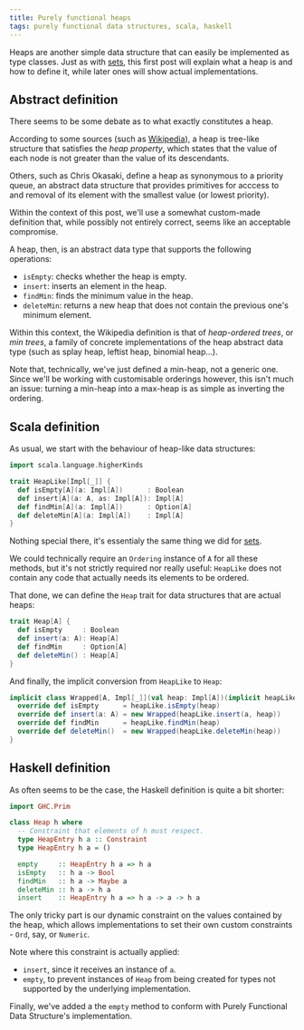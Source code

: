 ```yaml
---
title: Purely functional heaps
tags: purely functional data structures, scala, haskell
---
```


Heaps are another simple data structure that can easily be implemented as type classes. Just as with
[sets](/posts/2014-08-21-purely-functional-sets.html), this first post will explain what a heap
is and how to define it, while later ones will show actual implementations.

<!--more-->

## Abstract definition
There seems to be some debate as to what exactly constitutes a heap.

According to some sources (such as [Wikipedia](http://en.wikipedia.org/wiki/Heap_(data_structure))), a heap is tree-like
structure that satisfies the _heap property_, which states that the value of each node is not greater than the value of
its descendants.

Others, such as Chris Okasaki, define a heap as synonymous to a priority queue, an abstract data structure that provides
primitives for acccess to and removal of its element with the smallest value (or lowest priority).

Within the context of this post, we'll use a somewhat custom-made definition that, while possibly not entirely correct,
seems like an acceptable compromise.

A heap, then, is an abstract data type that supports the following operations:

* `isEmpty`: checks whether the heap is empty.
* `insert`: inserts an element in the heap.
* `findMin`: finds the minimum value in the heap.
* `deleteMin`: returns a new heap that does not contain the previous one's minimum element.

Within this context, the Wikipedia definition is that of _heap-ordered trees_, or _min trees_, a family of concrete
implementations of the heap abstract data type (such as splay heap, leftist heap, binomial heap...).

Note that, technically, we've just defined a min-heap, not a generic one. Since we'll be working with customisable
orderings however, this isn't much an issue: turning a min-heap into a max-heap is as simple as inverting
the ordering.


## Scala definition
As usual, we start with the behaviour of heap-like data structures:
```scala
import scala.language.higherKinds

trait HeapLike[Impl[_]] {
  def isEmpty[A](a: Impl[A])      : Boolean
  def insert[A](a: A, as: Impl[A]): Impl[A]
  def findMin[A](a: Impl[A])      : Option[A]
  def deleteMin[A](a: Impl[A])    : Impl[A]
}
```

Nothing special there, it's essentialy the same thing we did for
[sets](2014-08-21-purely-functional-sets.html#scala-definition).

We could technically require an `Ordering` instance of `A` for all these methods, but it's not strictly required nor
really useful: `HeapLike` does not contain any code that actually needs its elements to be ordered.

That done, we can define the `Heap` trait for data structures that are actual heaps:
```scala
trait Heap[A] {
  def isEmpty     : Boolean
  def insert(a: A): Heap[A]
  def findMin     : Option[A]
  def deleteMin() : Heap[A]
}
```
And finally, the implicit conversion from `HeapLike` to `Heap`:
```scala
implicit class Wrapped[A, Impl[_]](val heap: Impl[A])(implicit heapLike: HeapLike[Impl]) extends Heap[A] {
  override def isEmpty      = heapLike.isEmpty(heap)
  override def insert(a: A) = new Wrapped(heapLike.insert(a, heap))
  override def findMin      = heapLike.findMin(heap)
  override def deleteMin()  = new Wrapped(heapLike.deleteMin(heap))
}
```


## Haskell definition
As often seems to be the case, the Haskell definition is quite a bit shorter:
```haskell
import GHC.Prim

class Heap h where
  -- Constraint that elements of h must respect.
  type HeapEntry h a :: Constraint
  type HeapEntry h a = ()

  empty     :: HeapEntry h a => h a
  isEmpty   :: h a -> Bool
  findMin   :: h a -> Maybe a
  deleteMin :: h a -> h a
  insert    :: HeapEntry h a => h a -> a -> h a
```

The only tricky part is our dynamic constraint on the values contained by the heap, which allows implementations
to set their own custom constraints - `Ord`, say, or `Numeric`.

Note where this constraint is actually applied:

* `insert`, since it receives an instance of `a`.
* `empty`, to prevent instances of `Heap` from being created for types not supported by the underlying implementation.

Finally, we've added a the `empty` method to conform with Purely Functional Data Structure's implementation.
